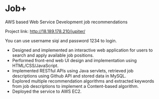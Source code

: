 # Job+
AWS based Web Service Development job recommendations

Project link:
http://18.189.178.210/jupiter/

You can use username siqi and password 1234 to login.

- Designed and implemented an interactive web application for users to search and apply available job positions.
- Performed front-end web UI design and implementation using HTML/CSS/JavaScript. 
- Implemented RESTful APIs using Java servlets, retrieved job descriptions using Github API and stored data in MySQL.
- Explored multiple recommendation algorithms and extracted keywords from job descriptions to implement a Content-based algorithm.
- Deployed the service to AWS EC2.
